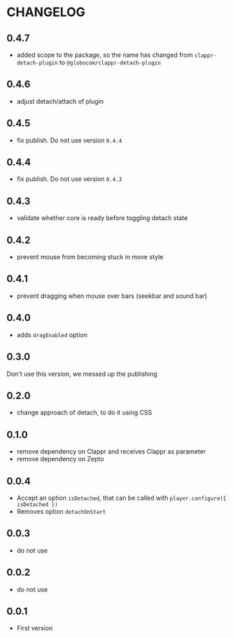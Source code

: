 # CHANGELOG

## 0.4.7

- added scope to the package, so the name has changed from `clappr-detach-plugin` to `@globocom/clappr-detach-plugin`

## 0.4.6

- adjust detach/attach of plugin

## 0.4.5

- fix publish. Do not use version `0.4.4`

## 0.4.4

- fix publish. Do not use version `0.4.3`

## 0.4.3

- validate whether core is ready before toggling detach state

## 0.4.2

- prevent mouse from becoming stuck in move style

## 0.4.1

- prevent dragging when mouse over bars (seekbar and sound bar)

## 0.4.0

- adds `dragEnabled` option

## 0.3.0

Don't use this version, we messed up the publishing

## 0.2.0

- change approach of detach, to do it using CSS

## 0.1.0

- remove dependency on Clappr and receives Clappr as parameter
- remove dependency on Zepto

## 0.0.4

- Accept an option `isDetached`, that can be called with `player.configure({ isDetached })`
- Removes option `detachOnStart`

## 0.0.3

- do not use

## 0.0.2

- do not use

## 0.0.1

- First version
